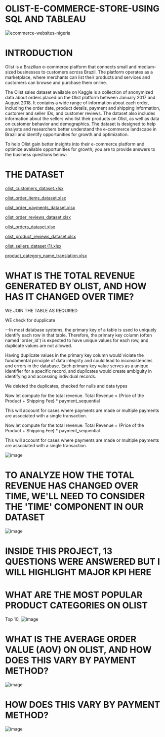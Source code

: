 # OLIST-E-COMMERCE-STORE-USING SQL AND TABLEAU

![ecommerce-websites-nigeria](https://github.com/Hykze1/OLIST-E-COMMERCE-STORE-/assets/100960483/e75c3410-fe12-4477-b436-aa56d3fc3b89)

# INTRODUCTION
Olist is a Brazilian e-commerce platform that connects small and medium-sized businesses to customers across Brazil. The platform operates as a marketplace, where merchants can list their products and services and customers can browse and purchase them online. 

The Olist sales dataset available on Kaggle is a collection of anonymized data about orders placed on the Olist platform between January 2017 and August 2018. It contains a wide range of information about each order, including the order date, product details, payment and shipping information, customer and seller IDs, and customer reviews. The dataset also includes information about the sellers who list their products on Olist, as well as data on customer behavior and demographics. The dataset is designed to help analysts and researchers better understand the e-commerce landscape in Brazil and identify opportunities for growth and optimization. 

To help Olist gain better insights into their e-commerce platform and optimize available opportunities for growth, you are to provide answers to the business questions below:

# THE DATASET


[olist_customers_dataset.xlsx](https://github.com/Hykze1/OLIST-E-COMMERCE-STORE-/files/12190322/olist_customers_dataset.xlsx)

[olist_order_items_dataset.xlsx](https://github.com/Hykze1/OLIST-E-COMMERCE-STORE-/files/12190323/olist_order_items_dataset.xlsx)

[olist_order_payments_dataset.xlsx](https://github.com/Hykze1/OLIST-E-COMMERCE-STORE-/files/12190324/olist_order_payments_dataset.xlsx)

[olist_order_reviews_dataset.xlsx](https://github.com/Hykze1/OLIST-E-COMMERCE-STORE-/files/12190325/olist_order_reviews_dataset.xlsx)

[olist_orders_dataset.xlsx](https://github.com/Hykze1/OLIST-E-COMMERCE-STORE-/files/12190326/olist_orders_dataset.xlsx)

[olist_product_reviews_dataset.xlsx](https://github.com/Hykze1/OLIST-E-COMMERCE-STORE-/files/12190327/olist_product_reviews_dataset.xlsx)

[olist_sellers_dataset (1).xlsx](https://github.com/Hykze1/OLIST-E-COMMERCE-STORE-/files/12190328/olist_sellers_dataset.1.xlsx)

[product_category_name_translation.xlsx](https://github.com/Hykze1/OLIST-E-COMMERCE-STORE-/files/12190329/product_category_name_translation.xlsx)

# WHAT IS THE TOTAL REVENUE GENERATED BY OLIST, AND HOW HAS IT CHANGED OVER TIME?
WE JOIN THE TABLE AS REQUIRED

WE check for dupplicate 

--In most database systems, the primary key of a table is used to uniquely identify each row in that table. Therefore, the primary key column (often named 'order_id') is expected to have unique values for each row, and duplicate values are not allowed.

Having duplicate values in the primary key column would violate the fundamental principle of data integrity and could lead to
inconsistencies and errors in the database. Each primary key value serves as a unique identifier for a specific record, and duplicates
would create ambiguity in identifying and accessing individual records.

We deleted the duplicates, checked for nulls and data types

Now let compute for the total revenue. Total Revenue = (Price of the Product + Shipping Fee) * payment_sequential

This will account for cases where payments are made or multiple payments are associated with a single transaction.

Now let compute for the total revenue. Total Revenue = (Price of the Product + Shipping Fee) * payment_sequential

This will account for cases where payments are made or multiple payments are associated with a single transaction.

![image](https://github.com/Hykze1/OLIST-E-COMMERCE-STORE-/assets/100960483/153fb003-0e56-4b97-addb-4a5f10e28dc2)

# TO ANALYZE HOW THE TOTAL REVENUE HAS CHANGED OVER TIME, WE'LL NEED TO CONSIDER THE 'TIME' COMPONENT IN OUR DATASET

![image](https://github.com/Hykze1/OLIST-E-COMMERCE-STORE-/assets/100960483/d61bff5e-651b-4ba7-b3ab-ffbb22de1542)

#  INSIDE THIS PROJECT, 13 QUESTIONS WERE ANSWERED BUT I WILL HIGHLIGHT MAJOR KPI HERE

# WHAT ARE THE MOST POPULAR PRODUCT CATEGORIES ON OLIST

Top 10, ![image](https://github.com/Hykze1/OLIST-E-COMMERCE-STORE-/assets/100960483/04df71fb-45d7-4cc3-bd26-2ac03d0f8e37)

# WHAT IS THE AVERAGE ORDER VALUE (AOV) ON OLIST, AND HOW DOES THIS VARY BY  PAYMENT METHOD?

![image](https://github.com/Hykze1/OLIST-E-COMMERCE-STORE-/assets/100960483/efeabbe3-fe78-43b7-92a8-e957088bc036)

# HOW DOES THIS VARY BY PAYMENT METHOD? 

![image](https://github.com/Hykze1/OLIST-E-COMMERCE-STORE-/assets/100960483/d1faafa6-f161-40fc-87b2-1ad89d2eac53)





